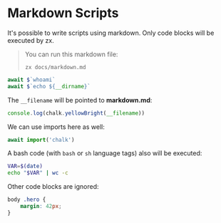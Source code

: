 # Markdown Scripts

It's possible to write scripts using markdown. Only code blocks will be executed
by zx. 

> You can run this markdown file:
>
> ```
> zx docs/markdown.md
> ```

```js
await $`whoami`
await $`echo ${__dirname}`
```

The `__filename` will be pointed to **markdown.md**:

```js
console.log(chalk.yellowBright(__filename))
```

We can use imports here as well:

```js
await import('chalk')
```

A bash code (with `bash` or `sh` language tags) also will be executed:

```bash
VAR=$(date)
echo "$VAR" | wc -c
```

Other code blocks are ignored:

```css
body .hero {
    margin: 42px;
}
```
